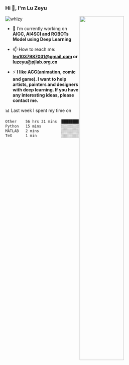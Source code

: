 ### Hi 👋, I'm Lu Zeyu

<img src="https://komarev.com/ghpvc/?username=whlzy&label=Profile%20views&color=0e75b6&style=flat" alt="whlzy" />
<img align="right" width="53%" src="https://github-readme-stats.vercel.app/api?username=whlzy&show_icons=true">

- 🔭 I’m currently working on **AIGC, AI4SCI and ROBOTs Model using Deep Learning**

- 📫 How to reach me: **leo1037987031@gmail.com or luzeyu@pjlab.org.cn**

- ⚡ **I like ACG(animation, comic and game). I want to help artists, painters and designers with deep learning. If you have any interesting ideas, please contact me.**

📊 Last week I spent my time on

<!--START_SECTION:waka-->

```txt
Other    56 hrs 31 mins  █████████████████████████   99.43 %
Python   15 mins         ░░░░░░░░░░░░░░░░░░░░░░░░░   00.45 %
MATLAB   2 mins          ░░░░░░░░░░░░░░░░░░░░░░░░░   00.08 %
TeX      1 min           ░░░░░░░░░░░░░░░░░░░░░░░░░   00.04 %
```

<!--END_SECTION:waka-->

